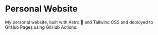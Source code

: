 # Personal Website
My personal website, built with Astro 🚀 and Tailwind CSS and deployed to GitHub Pages using GitHub Actions.